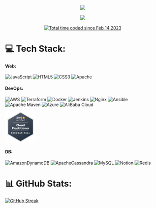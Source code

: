 
<p align="center">
  <a href="https://git.io/typing-svg"><img src="https://readme-typing-svg.demolab.com?font=Quantico&size=21&duration=4996&pause=1000&color=1CFF11E4&center=true&vCenter=true&multiline=true&width=455&height=110&lines=Hey+there+%F0%9F%91%8B%F0%9F%8F%BD%2C+I'm+Raghad.;Cloud+Enginner+and+a+Web+Developer+%F0%9F%91%A9%F0%9F%8F%BD%E2%80%8D%F0%9F%92%BB"/></a>
</p>

<p align="center"> <img src="https://profile-counter.glitch.me/raghadmta/count.svg" /> </p>

<p align="center" > 
<a href="https://wakatime.com/@5635654b-f72b-479e-8fd1-9ce931c0f359"  ><img src="https://wakatime.com/badge/user/5635654b-f72b-479e-8fd1-9ce931c0f359.svg"  alt="Total time coded since Feb 14 2023"  /></a> </p>

# 💻 Tech Stack:
			   
#### Web:
 ![JavaScript](https://img.shields.io/badge/javascript-%23323330.svg?style=for-the-badge&logo=javascript&logoColor=%23F7DF1E) ![HTML5](https://img.shields.io/badge/html5-%23E34F26.svg?style=for-the-badge&logo=html5&logoColor=white) ![CSS3](https://img.shields.io/badge/css3-%231572B6.svg?style=for-the-badge&logo=css3&logoColor=white) ![Apache](https://img.shields.io/badge/apache-%23D42029.svg?style=for-the-badge&logo=apache&logoColor=white)
 
 
#### DevOps:
![AWS](https://img.shields.io/badge/AWS-%23FF9900.svg?style=for-the-badge&logo=amazon-aws&logoColor=white) ![Terraform](https://img.shields.io/badge/terraform-%235835CC.svg?style=for-the-badge&logo=terraform&logoColor=white) ![Docker](https://img.shields.io/badge/docker-%230db7ed.svg?style=for-the-badge&logo=docker&logoColor=white) ![Jenkins](https://img.shields.io/badge/jenkins-%232C5263.svg?style=for-the-badge&logo=jenkins&logoColor=white) ![Nginx](https://img.shields.io/badge/nginx-%23009639.svg?style=for-the-badge&logo=nginx&logoColor=white) ![Ansible](https://img.shields.io/badge/ansible-%231A1918.svg?style=for-the-badge&logo=ansible&logoColor=white) ![Apache Maven](https://img.shields.io/badge/Apache%20Maven-C71A36?style=for-the-badge&logo=Apache%20Maven&logoColor=white) ![Azure](https://img.shields.io/badge/azure-%230072C6.svg?style=for-the-badge&logo=azure-devops&logoColor=white)  ![AliBaba Cloud](https://img.shields.io/badge/Alibaba_Cloud-FF6A00?style=for-the-badge&logo=alibabacloud&logoColor=white)

[<img alt="alt_text" width="100px" src="Imgs/aws-certified-cloud-practitioner.png" />](https://www.credly.com/badges/42dfe911-0b2b-4755-ba4c-04bf8bd0a9aa/public_url)


#### DB:
![AmazonDynamoDB](https://img.shields.io/badge/Amazon%20DynamoDB-4053D6?style=for-the-badge&logo=Amazon%20DynamoDB&logoColor=white) ![ApacheCassandra](https://img.shields.io/badge/cassandra-%231287B1.svg?style=for-the-badge&logo=apache-cassandra&logoColor=white) ![MySQL](https://img.shields.io/badge/mysql-%2300f.svg?style=for-the-badge&logo=mysql&logoColor=white)  ![Notion](https://img.shields.io/badge/Notion-%23000000.svg?style=for-the-badge&logo=notion&logoColor=white) ![Redis](https://img.shields.io/badge/redis-%23DD0031.svg?style=for-the-badge&logo=redis&logoColor=white)


# 📊 GitHub Stats:
[![GitHub Streak](https://streak-stats.demolab.com?user=raghadmta&theme=dark&border_radius=17)](https://git.io/streak-stats)
